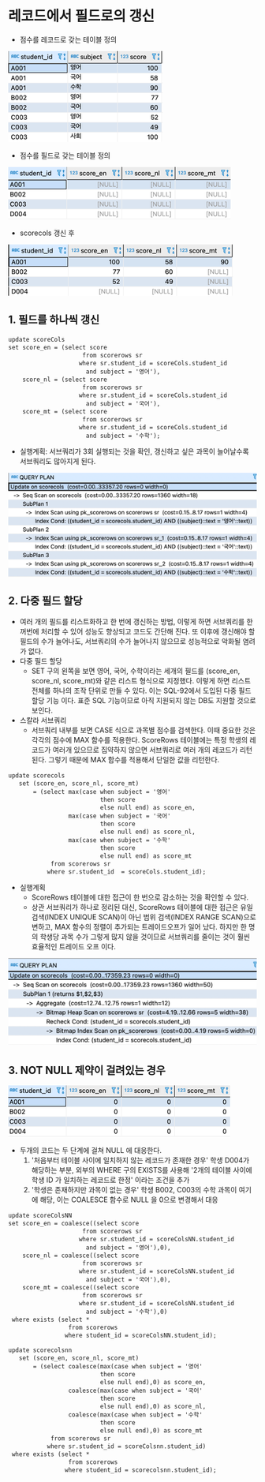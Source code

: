 # 레코드에서 필드로의 갱신
- 점수를 레코드로 갖는 테이블 정의

![img_3.png](img_3.png)

- 점수를 필드로 갖는 테이블 정의

![img_4.png](img_4.png)

- scorecols 갱신 후

![img_5.png](img_5.png)

## 1. 필드를 하나씩 갱신

```roomsql
update scoreCols
set score_en = (select score 
                     from scorerows sr 
                    where sr.student_id = scoreCols.student_id
                      and subject = '영어'),
    score_nl = (select score 
                     from scorerows sr 
                    where sr.student_id = scoreCols.student_id
                      and subject = '국어'),
    score_mt = (select score 
                     from scorerows sr 
                    where sr.student_id = scoreCols.student_id
                      and subject = '수학');
```

- 실행계획: 서브쿼리가 3회 실행되는 것을 확인, 갱신하고 싶은 과목이 늘어날수록 서브쿼리도 많아지게 된다.

![img_6.png](img_6.png)

## 2. 다중 필드 할당
- 여러 개의 필드를 리스트화하고 한 번에 갱신하는 방법, 이렇게 하면 서브쿼리를 한꺼번에 처리할 수 있어 성능도 향상되고 코드도 간단해 진다. 또 이후에 갱신해야 할 필드의 수가 늘어나도, 서브쿼리의 수가 늘어나지 않으므로 성능적으로 악화될 염려가 없다.
- 다중 필드 할당
  - SET 구의 왼쪽을 보면 영어, 국어, 수학이라는 세개의 필드를 (score_en, score_nl, score_mt)와 같은 리스트 형식으로 지정했다. 이렇게 하면 리스트 전체를 하나의 조작 단위로 만들 수 있다. 이는 SQL-92에서 도입된 다중 필드 할당 기능 이다. 표준 SQL 기능이므로 아직 지원되지 않는 DB도 지원할 것으로 보인다.
- 스칼라 서브쿼리
  - 서브쿼리 내부를 보면 CASE 식으로 과목별 점수를 검색한다. 이때 중요한 것은 각각의 점수에 MAX 함수를 적용한다. ScoreRows 테이블에는 특정 학생의 레코드가 여러개 있으므로 집약하지 않으면 서브쿼리로 여러 개의 레코드가 리턴된다. 그렇기 때문에 MAX 함수를 적용해서 단일한 값을 리턴한다.
```roomsql
update scorecols   
   set (score_en, score_nl, score_mt)
       = (select max(case when subject = '영어' 
                          then score 
                          else null end) as score_en,
                 max(case when subject = '국어' 
                          then score 
                          else null end) as score_nl,
                 max(case when subject = '수학' 
                          then score 
                          else null end) as score_mt
            from scorerows sr
           where sr.student_id  = scoreCols.student_id);
```
- 실행계획 
  - ScoreRows 테이블에 대한 접근이 한 번으로 감소하는 것을 확인할 수 있다.
  - 상관 서브쿼리가 하나로 정리된 대신, ScoreRows 테이블에 대한 접근은 유일 검색(INDEX UNIQUE SCAN)이 아닌 범위 검색(INDEX RANGE SCAN)으로 변하고, MAX 함수의 정렬이 추가되는 트레이드오프가 일어 났다. 하지만 한 명의 학생당 과목 수가 그렇게 많지 않을 것이므로 서브쿼리를 줄이는 것이 훨씬 효율적인 트레이드 오프 이다.
  
![img_7.png](img_7.png)

## 3. NOT NULL 제약이 걸려있는 경우

![img_8.png](img_8.png)
- 두개의 코드는 두 단계에 걸쳐 NULL 에 대응한다.
  1. '처음부터 테이블 사이에 일치하지 않는 레코드가 존재한 경우' 학생 D004가 해당하는 부분, 외부의 WHERE 구의 EXISTS를 사용해 '2개의 테이블 사이에 학생 ID 가 일치하는 레코드로 한정' 이라는 조건을 추가
  2. '학생은 존재하지만 과목이 없는 경우' 학생 B002, C003의 수학 과목이 여기에 해당, 이는 COALESCE 함수로 NULL 을 0으로 변경해서 대응
```roomsql
update scoreColsNN
set score_en = coalesce((select score 
                     from scorerows sr 
                    where sr.student_id = scoreColsNN.student_id
                      and subject = '영어'),0),
    score_nl = coalesce((select score 
                     from scorerows sr 
                    where sr.student_id = scoreColsNN.student_id
                      and subject = '국어'),0),
    score_mt = coalesce((select score 
                     from scorerows sr 
                    where sr.student_id = scoreColsNN.student_id
                      and subject = '수학'),0)
 where exists (select * 
                 from scorerows
 			    where student_id = scoreColsNN.student_id);                     
```
```roomsql
update scorecolsnn   
   set (score_en, score_nl, score_mt)
       = (select coalesce(max(case when subject = '영어' 
                          then score 
                          else null end),0) as score_en,
                 coalesce(max(case when subject = '국어' 
                          then score 
                          else null end),0) as score_nl,
                 coalesce(max(case when subject = '수학' 
                          then score 
                          else null end),0) as score_mt
            from scorerows sr
           where sr.student_id = scoreColsnn.student_id)
 where exists (select * 
                 from scorerows
                where student_id = scorecolsnn.student_id);
```

